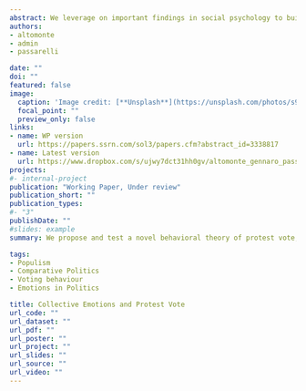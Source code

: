 ```yaml
---
abstract: We leverage on important findings in social psychology to build a behavioral theory of protest vote. An individual develops a feeling of resentment if she loses income over time while richer people do not, or if she does not gain as others do, i.e. when her relative deprivation increases. In line with the Intergroup Emotions Theory, this feeling is amplified if the individual identifies with a community experiencing the same feeling. Such a negative collective emotion, which we define as aggrievement, fuels the desire to take revenge against traditional parties and the richer elite, a common trait of populist rhetoric. The theory predicts higher support for the protest party when individuals identify more strongly with their local community and when a higher share of community members are aggrieved. We test this theory using longitudinal data on British households and exploiting the emergence of the UK Independence Party (UKIP) in Great Britain in the 2010 and 2015 national elections. Empirical findings robustly support theoretical predictions. The psychological mechanism postulated by our theory survives the controls for alternative non-behavioral mechanisms (e.g. information sharing or political activism in local communities).
authors:
- altomonte
- admin
- passarelli

date: ""
doi: ""
featured: false
image:
  caption: 'Image credit: [**Unsplash**](https://unsplash.com/photos/s9CC2SKySJM)'
  focal_point: ""
  preview_only: false
links:
- name: WP version
  url: https://papers.ssrn.com/sol3/papers.cfm?abstract_id=3338817
- name: Latest version
  url: https://www.dropbox.com/s/ujwy7dct31hh0gv/altomonte_gennaro_passarelli.pdf?dl=0
projects:
#- internal-project
publication: "Working Paper, Under review"
publication_short: ""
publication_types:
#- "3"
publishDate: ""
#slides: example
summary: We propose and test a novel behavioral theory of protest vote, that combines insights from social psychology to understand the role of collective emotions in generating protest. 

tags: 
- Populism 
- Comparative Politics
- Voting behaviour
- Emotions in Politics

title: Collective Emotions and Protest Vote
url_code: ""
url_dataset: ""
url_pdf: ""
url_poster: ""
url_project: ""
url_slides: ""
url_source: ""
url_video: ""
---
```


